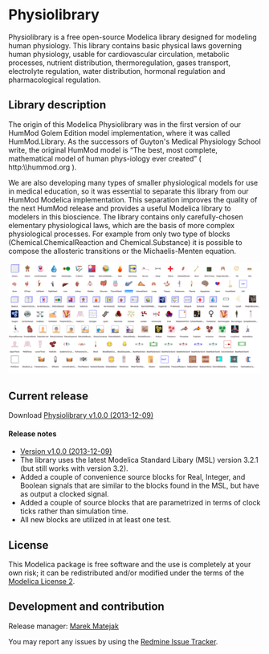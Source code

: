 # Physiolibrary

Physiolibrary is a free open-source Modelica library designed for modeling human physiology. 
This library contains basic physical laws governing human physiology, usable for cardiovascular circulation,
metabolic processes, nutrient distribution, thermoregulation, gases transport, electrolyte regulation, 
water distribution, hormonal regulation and pharmacological regulation.

## Library description

The origin of this Modelica Physiolibrary was in the first version of our HumMod Golem Edition model implementation,
where it was called HumMod.Library. As the successors of Guyton's Medical Physiology School write, 
the original HumMod model is “The best, most complete, mathematical model of human phys-iology ever created” ( http:\\\\hummod.org ).

We are also developing many types of smaller physiological models for use in medical education, 
so it was essential to separate this library from our HumMod Modelica implementation. This separation improves 
the quality of the next HumMod release and provides a useful Modelica library to modelers in this bioscience.
The library contains only carefully-chosen elementary physiological laws, which are the basis of more complex physiological
processes. For example from only two type of blocks (Chemical.ChemicalReaction and Chemical.Substance) it is 
possible to compose the allosteric transitions or the Michaelis-Menten equation.

![screenshot](screenshot.png)

## Current release

Download [Physiolibrary v1.0.0 (2013-12-09)](../../archive/v1.0.0.zip)

#### Release notes

*  [Version v1.0.0 (2013-12-09)](../../archive/v1.0.0.zip)
 * The library uses the latest Modelica Standard Libary (MSL) version 3.2.1 (but still works with version 3.2).
 * Added a couple of convenience source blocks for Real, Integer, and Boolean signals that are similar to the blocks
   found in the MSL, but have as output a clocked signal.
 * Added a couple of source blocks that are parametrized in terms of clock ticks rather than simulation time.
 * All new blocks are utilized in at least one test.

## License

This Modelica package is free software and the use is completely at your own risk;
it can be redistributed and/or modified under the terms of the [Modelica License 2](https://modelica.org/licenses/ModelicaLicense2).

## Development and contribution
Release manager: [Marek Matejak](www.physiome.cz)

You may report any issues by using the [Redmine Issue Tracker](http://physiome.lf1.cuni.cz:8080/redmine/projects/physiolibrary).



